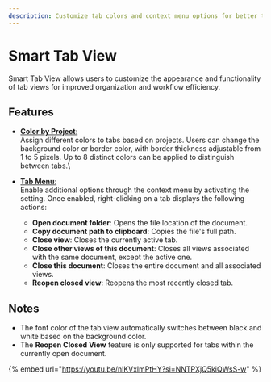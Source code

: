 ```yaml
---
description: Customize tab colors and context menu options for better tab view management.
---
```


# Smart Tab View

Smart Tab View allows users to customize the appearance and functionality of tab views for improved organization and workflow efficiency.

## Features

* [**Color by Project**:](color-by-project.md)\
  Assign different colors to tabs based on projects. Users can change the background color or border color, with border thickness adjustable from 1 to 5 pixels. Up to 8 distinct colors can be applied to distinguish between tabs.\

* [**Tab Menu**:\
  ](tab-menu.md)Enable additional options through the context menu by activating the setting. Once enabled, right-clicking on a tab displays the following actions:
  * **Open document folder**: Opens the file location of the document.
  * **Copy document path to clipboard**: Copies the file's full path.
  * **Close view**: Closes the currently active tab.
  * **Close other views of this document**: Closes all views associated with the same document, except the active one.
  * **Close this document**: Closes the entire document and all associated views.
  * **Reopen closed view**: Reopens the most recently closed tab.

## Notes

* The font color of the tab view automatically switches between black and white based on the background color.
* The **Reopen Closed View** feature is only supported for tabs within the currently open document.



{% embed url="https://youtu.be/nlKVxlmPtHY?si=NNTPXjQ5kiQWsS-w" %}

